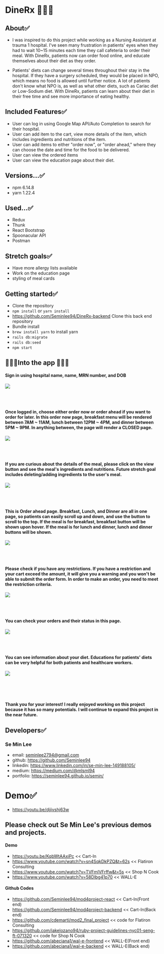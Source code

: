 # DineRx 💊💊💊

## About✅
- I was inspired to do this project while working as a Nursing Assistant at trauma 1 hospital. I've seen many frustration in patients' eyes when they had to wait 10~15 minutes each time they call cafeteria to order their meal. With DineRx, patients now can order food online, and educate themselves about their diet as they order. 

- Patients' diets can change several times throughout their stay in the hospital. If they have a surgery scheduled, they would be placed in NPO, which means no food is allowed until further notice. A lot of patients don't know what NPO is, as well as what other diets, such as Cariac diet or Low-Sodium diet. With DineRx, patients can learn about their diet in their free time and see more importance of eating healthy. 

## Included Features✅
- User can log in using Google Map API/Auto Completion to search for their hospital.
- User can add item to the cart, view more details of the item, which includes ingredients and nutritions of the item.
- User can add items to either "order now", or "order ahead," where they can choose the date and time for the food to be delivered. 
- User can view the ordered items
- User can view the education page about their diet.

## Versions...✅
- npm 6.14.8
- yarn 1.22.4

## Used...✅
- Redux
- Thunk
- React Bootstrap
- Spoonacular API
- Postman

## Stretch goals✅
- Have more allergy lists available
- Work on the education page
- styling of meal cards

## Getting started✅
- Clone the repository
- ```npm install``` or ```yarn install```
- https://github.com/Seminlee94/DineRx-backend Clone this back end repository
- Bundle install
- ```brew install yarn``` to install yarn
- ```rails db:migrate```
- ```rails db:seed``` 
- ```npm start```

## 🚀🚀🚀Into the app 🚀🚀🚀
#### Sign in using hospital name, name, MRN number, and DOB
![](src/asset/demo/login3.gif)

<br/>
<br/>

#### Once logged in, choose either order now or order ahead if you want to order for later. In this order now page, breakfast menu will be rendered between 7AM ~ 11AM, lunch between 12PM ~ 4PM, and dinner between 5PM ~ 9PM. In anything between, the page will render a CLOSED page.  
![](src/asset/demo/ordernow.gif)

<br/>
<br/>

#### If you are curious about the details of the meal, please click on the view button and see the meal's ingredients and nutritions. Future stretch goal includes deleting/adding ingredients to the user's meal. 
![](src/asset/demo/detail.gif)

<br/>
<br/>

#### This is Order ahead page. Breakfast, Lunch, and Dinner are all in one page, so patients can easily scroll up and down, and use the button to scroll to the top. If the meal is for breakfast, breakfast button will be shown upon hover. If the meal is for lunch and dinner, lunch and dinner buttons will be shown. 
![](src/asset/demo/tocart.gif)

<br/>
<br/>


#### Please check if you have any restrictions. If you have a restriction and your cart exceed the amount, it will give you a warning and you won't be able to submit the order form. In order to make an order, you need to meet the restriction criteria. 
![](src/asset/demo/incart-2.gif)

<br/>
<br/>

#### You can check your orders and their status in this page.
![](src/asset/demo/myorder.png)

<br/>
<br/>

#### You can see information about your diet. Educations for patients' diets can be very helpful for both patients and healthcare workers.  
![](src/asset/demo/dietEducation.png)

<br/>
<br/>
<br/>


#### Thank you for your interest! I really enjoyed working on this project because it has so many potentials. I will continue to expand this project in the near future.



## Developers✅
### Se Min Lee
- email: seminlee2794@gmail.com
- github: https://github.com/Seminlee94
- linkedin: https://www.linkedin.com/in/se-min-lee-149188105/
- medium: https://medium.com/@mlsml94
- portfolio: https://seminlee94.github.io/semin/

# Demo✅
- https://youtu.be/djjivshj63w

## Please check out Se Min Lee's previous demos and projects.
#### Demo
- https://youtu.be/KqbWtAAxiPc << Cart-In
- https://www.youtube.com/watch?v=sn4SqkDkPZQ&t=62s << Flatiron Consulting
- https://www.youtube.com/watch?v=TVFmlVFrffw&t=5s << Shop N Cook
- https://www.youtube.com/watch?v=58Dlbg41p70 << WALL-E
#### Github Codes
- https://github.com/Seminlee94/mod4project-react << Cart-In(Front end)
- https://github.com/Seminlee94/mod4project-backend << Cart-In(Back end)
- https://github.com/cdemarti/mod2_final_project << code for Flatiron Consulting
- https://github.com/jakelozano94/ruby-project-guidelines-nyc01-seng-ft-071320 << code for Shop N Cook
- https://github.com/abeciana1/wal-e-frontend << WALL-E(Front end)
- https://github.com/abeciana1/wal-e-backend << WALL-E(Back end)
